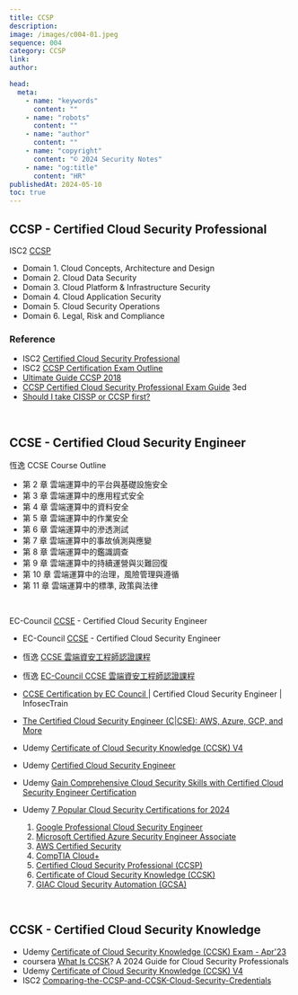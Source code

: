 ```yaml
---
title: CCSP
description:
image: /images/c004-01.jpeg
sequence: 004
category: CCSP
link:
author:

head:
  meta:
    - name: "keywords"
      content: ""
    - name: "robots"
      content: ""
    - name: "author"
      content: ""
    - name: "copyright"
      content: "© 2024 Security Notes"
    - name: "og:title"
      content: "HR"
publishedAt: 2024-05-10
toc: true
---
```


## CCSP - Certified Cloud Security Professional

ISC2 <a href="https://www.isc2.org/certifications/ccsp">CCSP</a>

- Domain 1. Cloud Concepts, Architecture and Design
- Domain 2. Cloud Data Security
- Domain 3. Cloud Platform & Infrastructure Security
- Domain 4. Cloud Application Security
- Domain 5. Cloud Security Operations
- Domain 6. Legal, Risk and Compliance

### Reference

- ISC2 <a href="https://cybersecurityhoy.com/wp-content/uploads/2021/11/isc2-ccsp-certified-cloud-security-professional-official-study-guide-by-malisow-ben-z-lib.org_.pdf">Certified Cloud Security Professional</a>
- ISC2 <a href="https://www.isc2.org/-/media/Project/ISC2/Main/Media/documents/exam-outlines/CCSP-Exam-Outline-August-2022-English.pdf?rev=380d55db40e742018c0065a7ba63d68f&hash=A02132A4C99F2BA1A3B9A61BED63292E">CCSP Certification Exam Outline</a>
- <a href="https://www.robustittraining.com/assets/pdf/exam-guides/isc2/UltimateGuideCCSP-2018.pdf">Ultimate Guide CCSP 2018</a>
- <a href="https://dokumen.pub/qdownload/ccsp-certified-cloud-security-professional-exam-guide-3nbsped-9781264842292-1264842295-9781264842209-1264842201.html">CCSP Certified Cloud Security Professional Exam Guide</a> 3ed
- <a href="https://destcert.com/resources/cissp-or-ccsp-first/#:~:text=CCSP%20is%20focused%20specifically%20on,specific%20career%20focus%20and%20interests.">Should I take CISSP or CCSP first?</a>

<br>

## CCSE - Certified Cloud Security Engineer

恆逸 CCSE Course Outline

- 第 2 章 雲端運算中的平台與基礎設施安全
- 第 3 章 雲端運算中的應用程式安全
- 第 4 章 雲端運算中的資料安全
- 第 5 章 雲端運算中的作業安全
- 第 6 章 雲端運算中的滲透測試
- 第 7 章 雲端運算中的事故偵測與應變
- 第 8 章 雲端運算中的鑑識調查
- 第 9 章 雲端運算中的持續運營與災難回復
- 第 10 章 雲端運算中的治理，風險管理與遵循
- 第 11 章 雲端運算中的標準, 政策與法律

<br>

EC-Council <a href="https://www.eccouncil.org/train-certify/certified-cloud-security-engineer-course/">CCSE</a> - Certified Cloud Security Engineer

- EC-Council <a href="https://www.eccouncil.org/train-certify/certified-cloud-security-engineer-course/">CCSE</a> - Certified Cloud Security Engineer
- 恆逸 <a href="https://www.youtube.com/watch?v=zni1NdJVYBU&t=56s">CCSE 雲端資安工程師認證課程</a>
- 恆逸 <a href="https://www.youtube.com/watch?v=zni1NdJVYBU">EC-Council CCSE 雲端資安工程師認證課程</a>
- <a href="https://www.youtube.com/watch?v=lq5bkbfSMws">CCSE Certification by EC Council </a>| Certified Cloud Security Engineer | InfosecTrain
- <a href="https://www.youtube.com/watch?v=32z2tsmTODw">The Certified Cloud Security Engineer (C|CSE): AWS, Azure, GCP, and More</a>

- Udemy <a href="https://www.udemy.com/course/complete-ccskv4/?couponCode=2021PM20">Certificate of Cloud Security Knowledge (CCSK) V4</a>
- Udemy <a href="https://www.udemy.com/course/certified-cloud-security-engineer/?utm_source=adwords&utm_medium=udemyads&utm_campaign=DSA_Catchall_la.EN_cc.ROW&campaigntype=Search&portfolio=ROW-English&language=EN&product=Course&test=&audience=DSA&topic=&priority=&utm_content=deal4584&utm_term=_._ag_88010211481_._ad_535397282064_._kw__._de_c_._dm__._pl__._ti_dsa-554065857551_._li_9040289_._pd__._&matchtype=&gad_source=1&gclid=CjwKCAjwi_exBhA8EiwA_kU1MjC4aALoiEV6hb6Iv28nTNk_Mfdfw5zXNguOtim4O62CdNIKgWoQSxoCewkQAvD_BwE&couponCode=2021PM20">Certified Cloud Security Engineer</a>
- Udemy <a href="https://www.youtube.com/watch?v=y4-znhxXG-Y">Gain Comprehensive Cloud Security Skills with Certified Cloud Security Engineer Certification</a>
- Udemy <a href="https://www.coursera.org/articles/popular-cloud-security-certifications">7 Popular Cloud Security Certifications for 2024</a>
  1. <a href="https://www.coursera.org/professional-certificates/google-cloud-security">Google Professional Cloud Security Engineer</a>
  2. <a href="https://www.coursera.org/specializations/microsoft-azure-fundamentals-az-900">Microsoft Certified Azure Security Engineer Associate</a>
  3. <a href="https://www.coursera.org/specializations/aws-cloud-careers">AWS Certified Security</a>
  4. <a href="https://www.coursera.org/learn/comptia-aplus-cyber">CompTIA Cloud+</a>
  5. <a href="https://www.coursera.org/professional-certificates/sscp-training">Certified Cloud Security Professional (CCSP)</a>
  6. <a href="https://www.coursera.org/specializations/security-google-cloud-platform">Certificate of Cloud Security Knowledge (CCSK)</a>
  7. <a href="https://www.coursera.org/learn/aws-cloud-technical-essentials">GIAC Cloud Security Automation (GCSA)</a>

<br>

## CCSK - Certified Cloud Security Knowledge

- Udemy <a href="https://www.udemy.com/course/ccsk-certificate-of-cloud-security-knowledge-latest-exam/?utm_source=adwords&utm_medium=udemyads&utm_campaign=DSA_Catchall_la.EN_cc.ROW&campaigntype=Search&portfolio=ROW-English&language=EN&product=Course&test=&audience=DSA&topic=&priority=&utm_content=deal4584&utm_term=_._ag_88010211481_._ad_535397282064_._kw__._de_c_._dm__._pl__._ti_dsa-40190050469_._li_9040289_._pd__._&matchtype=&gad_source=1&gclid=CjwKCAjwi_exBhA8EiwA_kU1MtQlgcck0RiA2MfFJcUCwo6F_AeLdKCHVmJKpp8bf1V2G4nyxx_AcxoCDlMQAvD_BwE&couponCode=2021PM20">Certificate of Cloud Security Knowledge (CCSK) Exam - Apr'23</a>
- coursera <a href="https://www.coursera.org/articles/ccsk">What Is CCSK</a>? A 2024 Guide for Cloud Security Professionals
- Udemy <a href="https://www.udemy.com/course/complete-ccskv4/?couponCode=2021PM20">Certificate of Cloud Security Knowledge (CCSK) V4</a>
- ISC2 <a href="https://www.isc2.org/Insights/2019/08/Comparing-the-CCSP-and-CCSK-Cloud-Security-Credentials">Comparing-the-CCSP-and-CCSK-Cloud-Security-Credentials</a>
